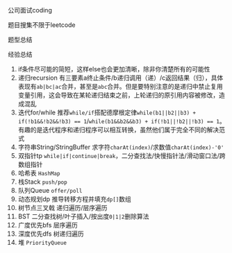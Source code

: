 公司面试coding

题目搜集不限于leetcode

题型总结

经验总结

1. if条件尽可能的简短，这样else也会更加清晰，除非你清楚所有的可能性
2. 递归recursion 有三要素a终止条件/b递归调用（递）/c返回结果（归），具体表现有`ab|bc|ac`合并，甚至是`abc`合并。但是要特别注意的是递归中禁止复用变量引用，这会导致在某轮递归结束之前，上轮递归的原引用内容被修改，造成混乱
3. 迭代for/while 推荐`while/if`搭配德摩根定律`while(b1||b2||b3) + if(!b1&&!b2&&!b3) == 1`/`while(b1&&b2&&b3) + if(!b1||!b2||!b3) == 1`。有趣的是迭代程序和递归程序可以相互转换，虽然他们属于完全不同的解决范式
4. 字符串String/StringBuffer 求字符`charAt(index)`/求数值`charAt(index)-'0'`
5. 双指针tp `while|if|continue|break`，二分查找法/快慢指针法/滑动窗口法/跨数组指针
6. 哈希表 `HashMap`
7. 栈Stack `push/pop`
8. 队列Queue `offer/poll`
9. 动态规划dp 推导转移方程并填充`dp[]`数组
10. 树节点三叉戟 递归遍历/层序遍历
11. BST 二分查找树/叶子插入/按出度`0|1|2`删除算法
12. 广度优先bfs 层序遍历
13. 深度优先dfs 树递归遍历
14. 堆 `PriorityQueue`
